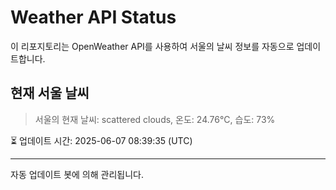 
# Weather API Status

이 리포지토리는 OpenWeather API를 사용하여 서울의 날씨 정보를 자동으로 업데이트합니다.

## 현재 서울 날씨
> 서울의 현재 날씨: scattered clouds, 온도: 24.76°C, 습도: 73%

⏳ 업데이트 시간: 2025-06-07 08:39:35 (UTC)

---
자동 업데이트 봇에 의해 관리됩니다.
